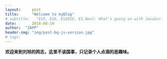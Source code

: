 ```yaml
---
layout:     post
title:      "Welcome to myBlog"
# subtitle:   "ES5, ES6, ES2016, ES.Next: What's going on with JavaScript versioning?"
date:       2018-08-19
author:  "ZAPP"
header-img: "img/post-bg-js-version.jpg"
# tags:
---
```


**欢迎来到刘旭的网志，这里不谈国事，只记录个人点滴的恶趣味。**
